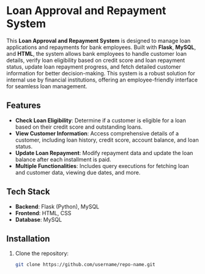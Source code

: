 # Loan Approval and Repayment System

This **Loan Approval and Repayment System** is designed to manage loan applications and repayments for bank employees. Built with **Flask**, **MySQL**, and **HTML**, the system allows bank employees to handle customer loan details, verify loan eligibility based on credit score and loan repayment status, update loan repayment progress, and fetch detailed customer information for better decision-making. This system is a robust solution for internal use by financial institutions, offering an employee-friendly interface for seamless loan management.

## Features

- **Check Loan Eligibility**: Determine if a customer is eligible for a loan based on their credit score and outstanding loans.
- **View Customer Information**: Access comprehensive details of a customer, including loan history, credit score, account balance, and loan status.
- **Update Loan Repayment**: Modify repayment data and update the loan balance after each installment is paid.
- **Multiple Functionalities**: Includes query executions for fetching loan and customer data, viewing due dates, and more.

## Tech Stack

- **Backend**: Flask (Python), MySQL
- **Frontend**: HTML, CSS
- **Database**: MySQL

## Installation

1. Clone the repository:
   ```bash
   git clone https://github.com/username/repo-name.git
   ```
